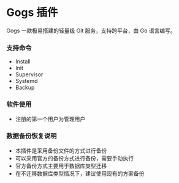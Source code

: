 Gogs 插件
======

Gogs 一款极易搭建的轻量级 Git 服务，支持跨平台，由 Go 语言编写。

### 支持命令
- Install
- Init
- Supervisor
- Systemd
- Backup

### 软件使用
- 注册的第一个用户为管理用户

### 数据备份恢复说明
- 本插件是采用备份文件的方式进行备份
- 可以采用官方的备份方式进行备份，需要手动执行
- 官方备份方式主要用于数据库类型迁移
- 在不迁移数据库类型情况下，建议使用现有的方案备份

